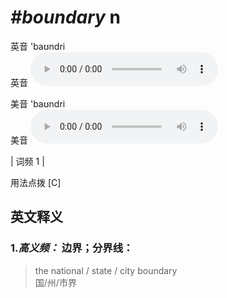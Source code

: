 # ***\#boundary*** n
英音 'baʊndri  
英音
<audio src="./media/boundary-B.aac" controls="controls"></audio>

美音 'baʊndri  
美音
<audio src="./media/boundary.aac" controls="controls"></audio>



| 词频 1 |  

用法点拨  [C]

英文释义
---
### 1.*高义频：* **边界；分界线：**  

 > the national / state / city boundary   
 > 国/州/市界    


